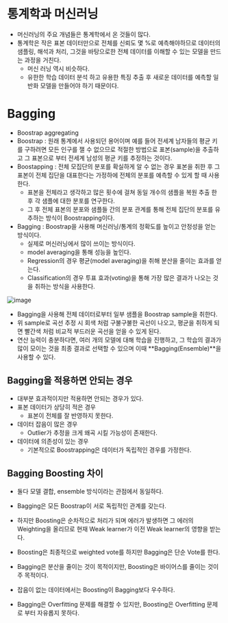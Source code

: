 # 통계학과 머신러닝
- 머신러닝의 주요 개념들은 통계학에서 온 것들이 많다.
- 통계학은 작은 표본 데이터만으로 전체를 신뢰도 몇 %로 예측해야하므로 데이터의 샘플링, 해석과 처리, 그것을 바탕으로한 전체 데이터를 이해할 수 있는 모델을 만드는 과정을 거친다.
  - 머신 러닝 역시 비슷하다.
  - 유한한 학습 데이터 분석 하고 유용한 특징 추출 후 새로운 데이터를 예측할 일반화 모델을 만들어야 하기 때문이다.

# Bagging
- Boostrap aggregating
- Boostrap : 원래 통계에서 사용되던 용어이며 예를 들어 전세계 남자들의 평균 키를 구하려면 모든 인구를 잴 수 없으므로 적절한 방법으로 표본(sample)을 추출하고 그 표본으로 부터 전세계 남성의 평균 키를 추정하는 것이다.
- Boostapping : 전체 모집단의 분포를 확실하게 알 수 없는 경우 표본을 취한 후 그 표본이 전체 집단을 대표한다는 가정하에 전체의 분포를 예측할 수 있게 할 때 사용한다.
  - 표본을 전체라고 생각하고 많은 횟수에 걸쳐 동일 개수의 샘플을 복원 추출 한 후 각 샘플에 대한 분포를 연구한다.
  - 그 후 전체 표본의 분포와 샘플들 간의 분포 관계를 통해 전체 집단의 분포를 유추하는 방식이 Boostrapping이다.
- Bagging : Boostrap을 사용해 머신러닝/통계의 정확도를 높이고 안정성을 얻는 방식이다.
  - 실제로 머신러닝에서 많이 쓰이는 방식이다.
  - model averaging을 통해 성능을 높인다.
  - Regression의 경우 평균(model averaging)을 취해 분산을 줄이는 효과를 얻는다.
  - Classification의 경우 투표 효과(voting)을 통해 가장 많은 결과가 나오는 것을 취하는 방식을 사용한다.

![image](https://user-images.githubusercontent.com/69780812/139029585-a0e92f0a-ce58-4c63-b24b-6cf2bc40d6d3.png)

- Bagging을 사용해 전체 데이터로부터 일부 샘플을 Boostrap sample을 취한다.
- 위 sample로 곡선 추정 시 회색 처럼 구불구불한 곡선이 나오고, 평균을 취하게 되면 빨간색 처럼 비교적 부드러운 곡선을 얻을 수 있게 된다.
- 연산 능력이 충분하다면, 여러 개의 모델에 대해 학습을 진행하고, 그 학습의 결과가 많이 모이는 것을 최종 결과로 선택할 수 있으며 이때 **Bagging(Ensemble)**을 사용할 수 있다.

## Bagging을 적용하면 안되는 경우
- 대부분 효과적이지만 적용하면 안되는 경우가 있다.
- 표본 데이터가 상당히 적은 경우
  - 표본이 전체를 잘 반영하지 못한다.
- 데이터 잡음이 많은 경우
  - Outlier가 추정을 크게 왜곡 시킬 가능성이 존재한다.
- 데이터에 의존성이 있는 경우
  - 기본적으로 Boostrapping은 데이터가 독립적인 경우를 가정한다.

## Bagging Boosting 차이
- 둘다 모델 결합, ensemble 방식이라는 관점에서 동일하다.

- Bagging은 모든 Boostrap이 서로 독립적인 관계를 갖는다.
- 하지만 Boosting은 순차적으로 처리가 되며 에러가 발생하면 그 에러의 Weighting을 올리므로 현재 Weak learner가 이전 Weak learner의 영향을 받는다.
- Boosting은 최종적으로 weighted vote를 하지만 Bagging은 단순 Vote를 한다.
- Bagging은 분산을 줄이는 것이 목적이지만, Boosting은 바이어스를 줄이는 것이 주 목적이다.
- 잡음이 없는 데이터에서는 Boosting이 Bagging보다 우수하다.
- Bagging은 Overfitting 문제를 해결할 수 있지만, Boosting은 Overfitting 문제로 부터 자유롭지 못하다.